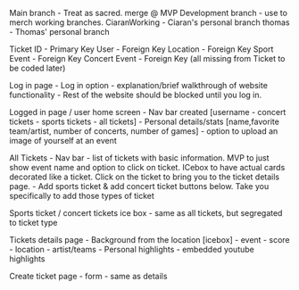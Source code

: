 Main branch - Treat as sacred. merge @ MVP
Development branch - use to merch working branches.
CiaranWorking - Ciaran's personal branch
thomas - Thomas' personal branch

Ticket ID - Primary Key
User - Foreign Key
Location - Foreign Key
Sport Event - Foreign Key
Concert Event - Foreign Key
(all missing from Ticket to be coded later)

Log in page
    - Log in option
    - explanation/brief walkthrough of website functionality
    - Rest of the website should be blocked until you log in.

Logged in page / user home screen
    - Nav bar created [username - concert tickets - sports tickets - all tickets]
    - Personal details/stats [name,favorite team/artist, number of concerts, number of games]
    - option to upload an image of yourself at an event

All Tickets
    - Nav bar 
    - list of tickets with basic information. MVP to just show event name and option to click on ticket. ICebox to have actual cards decorated like a ticket. Click on the ticket to bring you to the ticket details page.
    - Add sports ticket & add concert ticket buttons below. Take you specifically to add those types of ticket


Sports ticket / concert tickets ice box
    - same as all tickets, but segregated to ticket type

Tickets details page
    - Background from the location [icebox]
    - event 
    - score
    - location
    - artist/teams
    - Personal highlights
    - embedded youtube highlights

Create ticket page
    - form 
    - same as details

